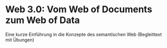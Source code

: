 # Web 3.0: Vom Web of Documents zum Web of Data

Eine kurze Einführung in die Konzepte des semantischen Web (Begleittext mit Übungen)
